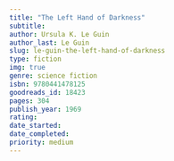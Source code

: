 ```yaml
---
title: "The Left Hand of Darkness"
subtitle: 
author: Ursula K. Le Guin
author_last: Le Guin
slug: le-guin-the-left-hand-of-darkness
type: fiction
img: true
genre: science fiction
isbn: 9780441478125
goodreads_id: 18423
pages: 304
publish_year: 1969
rating: 
date_started:
date_completed:
priority: medium
---
```

